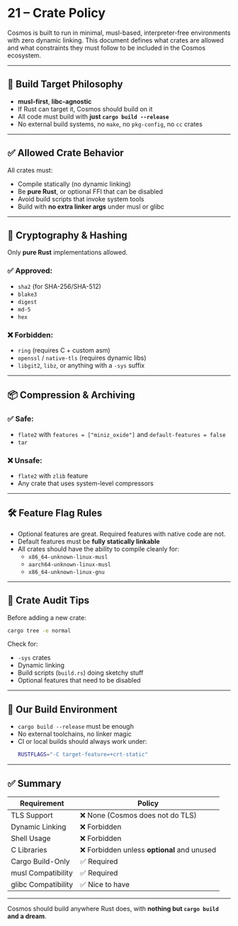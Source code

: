 # 21 – Crate Policy

Cosmos is built to run in minimal, musl-based, interpreter-free environments with zero dynamic linking. This document defines what crates are allowed and what constraints they must follow to be included in the Cosmos ecosystem.

---

## 🧱 Build Target Philosophy

- **musl-first**, **libc-agnostic**
- If Rust can target it, Cosmos should build on it
- All code must build with **just `cargo build --release`**
- No external build systems, no `make`, no `pkg-config`, no `cc` crates

---

## ✅ Allowed Crate Behavior

All crates must:

- Compile statically (no dynamic linking)
- Be **pure Rust**, or optional FFI that can be disabled
- Avoid build scripts that invoke system tools
- Build with **no extra linker args** under musl or glibc

---

## 🔐 Cryptography & Hashing

Only **pure Rust** implementations allowed.

### ✅ Approved:
- `sha2` (for SHA-256/SHA-512)
- `blake3`
- `digest`
- `md-5`
- `hex`

### ❌ Forbidden:
- `ring` (requires C + custom asm)
- `openssl` / `native-tls` (requires dynamic libs)
- `libgit2`, `libz`, or anything with a `-sys` suffix

---

## 📦 Compression & Archiving

### ✅ Safe:
- `flate2` with `features = ["miniz_oxide"]` and `default-features = false`
- `tar`

### ❌ Unsafe:
- `flate2` with `zlib` feature
- Any crate that uses system-level compressors

---

## 🛠 Feature Flag Rules

- Optional features are great. Required features with native code are not.
- Default features must be **fully statically linkable**
- All crates should have the ability to compile cleanly for:
  - `x86_64-unknown-linux-musl`
  - `aarch64-unknown-linux-musl`
  - `x86_64-unknown-linux-gnu`

---

## 🔬 Crate Audit Tips

Before adding a new crate:
```bash
cargo tree -e normal
```
Check for:

- `-sys` crates
- Dynamic linking
- Build scripts (`build.rs`) doing sketchy stuff
- Optional features that need to be disabled

---

## 🧼 Our Build Environment

- `cargo build --release` must be enough
- No external toolchains, no linker magic
- CI or local builds should always work under:
  ```bash
  RUSTFLAGS="-C target-feature=+crt-static"
  ```

---

## ✅ Summary

| Requirement           | Policy                              |
|------------------------|--------------------------------------|
| TLS Support            | ❌ None (Cosmos does not do TLS)     |
| Dynamic Linking        | ❌ Forbidden                         |
| Shell Usage            | ❌ Forbidden                         |
| C Libraries            | ❌ Forbidden unless **optional** and unused |
| Cargo Build-Only       | ✅ Required                          |
| musl Compatibility     | ✅ Required                          |
| glibc Compatibility    | ✅ Nice to have                      |

---

Cosmos should build anywhere Rust does, with **nothing but `cargo build` and a dream**.
